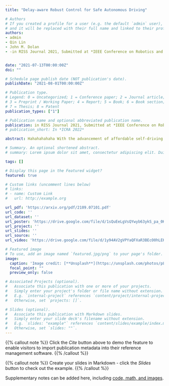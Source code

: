 ```yaml
---
title: "Delay-aware Robust Control for Safe Autonomous Driving"

# Authors
# If you created a profile for a user (e.g. the default `admin` user), write the username (folder name) here 
# and it will be replaced with their full name and linked to their profile.
authors:
- admin
- Qin Lin
- John M. Dolan
- -in RISS Journal 2021, Submitted at *IEEE Conference on Robotics and Automation 2022*


date: "2021-07-13T00:00:00Z"
doi: ""

# Schedule page publish date (NOT publication's date).
publishDate: "2021-08-01T00:00:00Z"

# Publication type.
# Legend: 0 = Uncategorized; 1 = Conference paper; 2 = Journal article;
# 3 = Preprint / Working Paper; 4 = Report; 5 = Book; 6 = Book section;
# 7 = Thesis; 8 = Patent
publication_types: ["1"]

# Publication name and optional abbreviated publication name.
publication: in RISS Journal 2021, Submitted at *IEEE Conference on Robotics and Automation 2022*
# publication_short: In *ICRA 2022*

abstract: Hahahahahaha With the advancement of affordable self-driving vehicles using complicated nonlinear optimization but limited computation resources, computation time becomes a matter of concern. Other factors such as actuator dynamics and actuator command processing cost also unavoidably cause delays. In high-speed scenarios, these delays are critical to the safety of a vehicle. Recent works consider these delays individually, but none unifies them all in the context of autonomous driving. Moreover, recent works inappropriately consider computation time as a constant or a large upper bound, which makes the control either less responsive or over-conservative. To deal with all these delays, we present a unified framework by 1) modeling actuation dynamics, 2) using robust tube model predictive control, 3) using a novel adaptive Kalman filter without assuming a known process model and noise covariance, which makes the controller safe while minimizing conservativeness. On one hand, our approach can serve as a standalone controller; on the other hand, our approach provides a safety guard for a highlevel controller, which assumes no delay. This can be used for compensating the sim-to-real gap when deploying a black-box learning-enabled controller trained in a simplistic environment without considering delays for practical vehicle systems.

# Summary. An optional shortened abstract.
# summary: Lorem ipsum dolor sit amet, consectetur adipiscing elit. Duis posuere tellus ac convallis placerat. Proin tincidunt magna sed ex sollicitudin condimentum.

tags: []

# Display this page in the Featured widget?
featured: true

# Custom links (uncomment lines below)
# links:
# - name: Custom Link
#   url: http://example.org

url_pdf: 'https://arxiv.org/pdf/2109.07101.pdf'
url_code: ''
url_dataset: ''
url_poster: 'https://drive.google.com/file/d/1sQuEeLgVsQYwyb63ykS_pa_0KlYc6iZJ/view?usp=sharing'
url_project: ''
url_slides: ''
url_source: ''
url_video: 'https://drive.google.com/file/d/1y94AV2gVPYaQFXaR3BEcO0hLEK2fvpS_/view?usp=sharing'

# Featured image
# To use, add an image named `featured.jpg/png` to your page's folder. 
image:
  caption: 'Image credit: [**Unsplash**](https://unsplash.com/photos/pLCdAaMFLTE)'
  focal_point: ""
  preview_only: false

# Associated Projects (optional).
#   Associate this publication with one or more of your projects.
#   Simply enter your project's folder or file name without extension.
#   E.g. `internal-project` references `content/project/internal-project/index.md`.
#   Otherwise, set `projects: []`.

# Slides (optional).
#   Associate this publication with Markdown slides.
#   Simply enter your slide deck's filename without extension.
#   E.g. `slides: "example"` references `content/slides/example/index.md`.
#   Otherwise, set `slides: ""`.
---
```


{{% callout note %}}
Click the *Cite* button above to demo the feature to enable visitors to import publication metadata into their reference management software.
{{% /callout %}}

{{% callout note %}}
Create your slides in Markdown - click the *Slides* button to check out the example.
{{% /callout %}}

Supplementary notes can be added here, including [code, math, and images](https://wowchemy.com/docs/writing-markdown-latex/).
